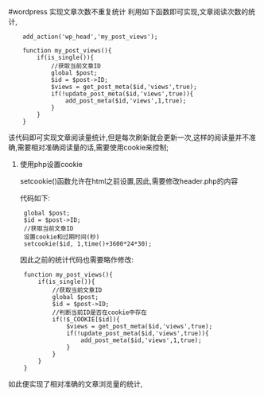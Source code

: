 #wordpress 实现文章次数不重复统计
利用如下函数即可实现,文章阅读次数的统计,

		add_action('wp_head','my_post_views');

		function my_post_views(){
			if(is_single()){
				//获取当前文章ID
				global $post;
				$id = $post->ID;
				$views = get_post_meta($id,'views',true);
				if(!update_post_meta($id,'views',true)){
					add_post_meta($id,'views',1,true);
				}
			}
		}

该代码即可实现文章阅读量统计,但是每次刷新就会更新一次,这样的阅读量并不准确,需要相对准确阅读量的话,需要使用cookie来控制;

1. 使用php设置cookie
	
	setcookie()函数允许在html之前设置,因此,需要修改header.php的内容

	代码如下:

		global $post;
		$id = $post->ID;
		//获取当前文章ID
		设置cookie和过期时间(秒)
		setcookie($id, 1,time()+3600*24*30);

	因此之前的统计代码也需要略作修改:

		function my_post_views(){
			if(is_single()){
				//获取当前文章ID
				global $post;
				$id = $post->ID;
				//判断当前ID是否在cookie中存在
				if(!$_COOKIE[$id]){
					$views = get_post_meta($id,'views',true);
					if(!update_post_meta($id,'views',true)){
						add_post_meta($id,'views',1,true);
					}
				}
			}
		}

如此便实现了相对准确的文章浏览量的统计,